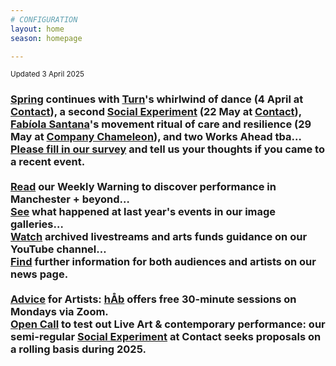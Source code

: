 ```yaml
---
# CONFIGURATION
layout: home
season: homepage

---
```

<small>Updated 3 April 2025</small>        
### [Spring](/current/2025) continues with [Turn](/current/2025-turn)'s whirlwind of dance (4 April at <a href="https://contactmcr.com" target="_blank">Contact</a>), a second [Social Experiment](/socialexperiment) (22 May at <a href="https://contactmcr.com" target="_blank">Contact</a>), [Fabíola Santana](/current/2025/santana)'s movement ritual of care and resilience (29 May at <a href="https://companychameleon.com/contact" target="_blank">Company Chameleon</a>), and two Works Ahead tba…<br><a href="https://www.illuminate-data.org.uk/survey/gnwmcx" target="_blank">Please fill in our survey</a> and tell us your thoughts if you came to a recent event.<br><br><a href="https://wordofwarning.posthaven.com" target="_blank">Read</a> our Weekly Warning to discover performance in Manchester + beyond…<br>[See](/galleries) what happened at last year's events in our image galleries…<br><a href="https://youtube.com/@warnmcr" target="_blank">Watch</a> archived livestreams and arts funds guidance on our YouTube channel…<br>[Find](/news) further information for both audiences and artists on our news page.<br><br>[Advice](/hab/advice) for Artists: [hÅb](/hab) offers free 30-minute sessions on Mondays via Zoom.<br><a href="https://socialexperiment.posthaven.com" target="_blank">Open Call</a> to test out Live Art & contemporary performance: our semi-regular [Social Experiment](/socialexperiment) at Contact seeks proposals on a rolling basis during 2025.
